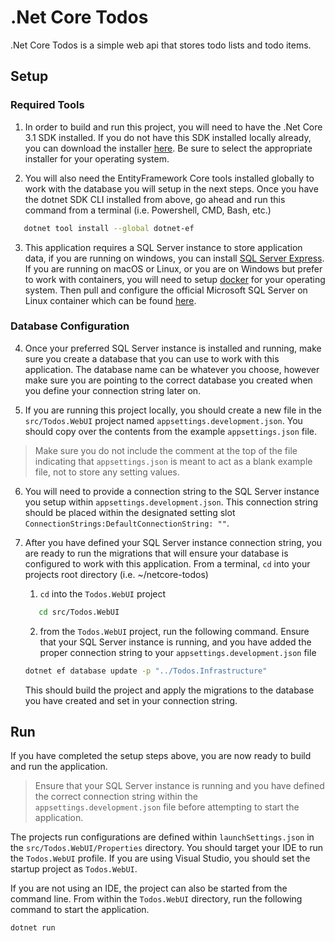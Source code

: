 # .Net Core Todos

.Net Core Todos is a simple web api that stores todo lists and todo items.

## Setup

### Required Tools

1. In order to build and run this project, you will need to have the .Net Core 3.1 SDK installed.
If you do not have this SDK installed locally already, you can download the installer [here](https://dotnet.microsoft.com/download/dotnet/3.1).
Be sure to select the appropriate installer for your operating system.

2. You will also need the EntityFramework Core tools installed globally to work with the database you will
   setup in the next steps. Once you have the dotnet SDK CLI installed from above, go ahead and 
   run this command from a terminal (i.e. Powershell, CMD, Bash, etc.)
   
```bash
   dotnet tool install --global dotnet-ef
```

3. This application requires a SQL Server instance to store application data, if you are running
on windows, you can install [SQL Server Express](https://www.microsoft.com/en-us/sql-server/sql-server-downloads). If you are running on macOS or Linux, or you are on Windows but prefer 
to work with containers, you will need to setup [docker](https://docs.docker.com/get-docker/) for your operating system. Then pull and configure the official Microsoft 
SQL Server on Linux container which can be found [here](https://hub.docker.com/_/microsoft-mssql-server).

### Database Configuration

4. Once your preferred SQL Server instance is installed and running, make sure you create a database that you can use to work with this application. 
The database name can be whatever you choose, however make sure you are pointing to the
correct database you created when you define your connection string later on.

5. If you are running this project locally, you should create a new file in the `src/Todos.WebUI` project named `appsettings.development.json`. 
You should copy over the contents from the example `appsettings.json` file. 

> Make sure you do not include the comment at the top of the file indicating that `appsettings.json` 
is meant to act as a blank example file, not to store any setting values.

6. You will need to provide a connection string to the SQL Server instance you setup within `appsettings.development.json`.
This connection string should be placed within the designated setting slot `ConnectionStrings:DefaultConnectionString: ""`.

7. After you have defined your SQL Server instance connection string, you are ready to run the migrations
that will ensure your database is configured to work with this application. From a terminal, `cd` into your projects root directory (i.e. ~/netcore-todos)
    
    1. `cd` into the `Todos.WebUI` project
    
    ```bash
       cd src/Todos.WebUI 
    ```

    2. from the `Todos.WebUI` project, run the following command. Ensure that your SQL Server instance is running, and you have added the proper
    connection string to your `appsettings.development.json` file
   ```bash
   dotnet ef database update -p "../Todos.Infrastructure"
   ```
    This should build the project and apply the migrations to the database you have created and set in your
    connection string.

## Run

If you have completed the setup steps above, you are now ready to build and run the application.

> Ensure that your SQL Server instance is running and you have defined the correct connection string within the 
> `appsettings.development.json` file before attempting to start the application.

The projects run configurations are defined within `launchSettings.json` in the `src/Todos.WebUI/Properties` directory. 
You should target your IDE to run the `Todos.WebUI` profile. If you are using Visual Studio, you should set the startup
project as `Todos.WebUI`.

If you are not using an IDE, the project can also be started from the command line.
From within the `Todos.WebUI` directory, run the following command to start the application.

```bash
dotnet run
```
